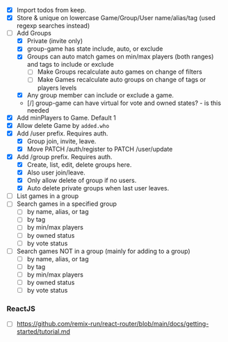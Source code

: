 - [X] Import todos from keep.
- [X] Store & unique on lowercase Game/Group/User name/alias/tag (used regexp searches instead)
- [ ] Add Groups
  - [X] Private (invite only)
  - [X] group-game has state include, auto, or exclude
  - [X] Groups can auto match games on min/max players (both ranges) and tags to include or exclude
    - [ ] Make Groups recalculate auto games on change of filters
    - [ ] Make Games recalculate auto groups on change of tags or players levels
  - [X] Any group member can include or exclude a game.
  - [/] group-game can have virtual for vote and owned states? - is this needed
- [X] Add minPlayers to Game. Default 1
- [X] Allow delete Game by `added.who`
- [X] Add /user prefix. Requires auth.
  - [X] Group join, invite, leave.
  - [X] Move PATCH /auth/register to PATCH /user/update
- [X] Add /group prefix. Requires auth.
  - [X] Create, list, edit, delete groups here.
  - [X] Also user join/leave.
  - [X] Only allow delete of group if no users.
  - [X] Auto delete private groups when last user leaves.
- [ ] List games in a group
- [ ] Search games in a specified group
  - [ ] by name, alias, or tag
  - [ ] by tag
  - [ ] by min/max players
  - [ ] by owned status
  - [ ] by vote status
- [ ] Search games NOT in a group (mainly for adding to a group)
  - [ ] by name, alias, or tag
  - [ ] by tag
  - [ ] by min/max players
  - [ ] by owned status
  - [ ] by vote status

### ReactJS

  - [ ] https://github.com/remix-run/react-router/blob/main/docs/getting-started/tutorial.md